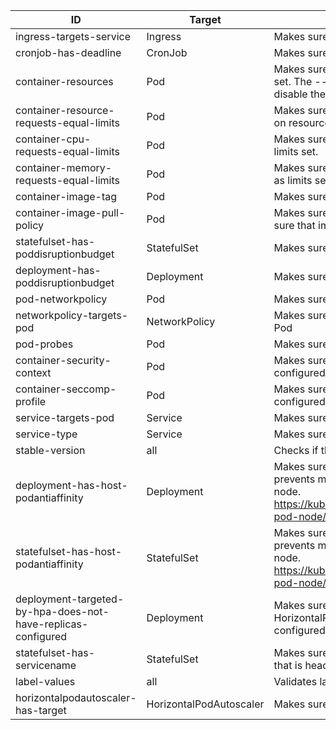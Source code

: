 <!-- This file was generated by hack/generate-list-docs.py -->
| ID | Target | Description | Enabled |
|----|--------|-------------|---------|
| ingress-targets-service | Ingress | Makes sure that the Ingress targets a Service | default |
| cronjob-has-deadline | CronJob | Makes sure that all CronJobs has a configured deadline | default |
| container-resources | Pod | Makes sure that all pods have resource limits and requests set. The --ignore-container-cpu-limit flag can be used to disable the requirement of having a CPU limit | default |
| container-resource-requests-equal-limits | Pod | Makes sure that all pods have the same requests as limits on resources set. | optional |
| container-cpu-requests-equal-limits | Pod | Makes sure that all pods have the same CPU requests as limits set. | optional |
| container-memory-requests-equal-limits | Pod | Makes sure that all pods have the same memory requests as limits set. | optional |
| container-image-tag | Pod | Makes sure that a explicit non-latest tag is used | default |
| container-image-pull-policy | Pod | Makes sure that the pullPolicy is set to Always. This makes sure that imagePullSecrets are always validated. | default |
| statefulset-has-poddisruptionbudget | StatefulSet | Makes sure that all StatefulSets are targeted by a PDB | default |
| deployment-has-poddisruptionbudget | Deployment | Makes sure that all Deployments are targeted by a PDB | default |
| pod-networkpolicy | Pod | Makes sure that all Pods are targeted by a NetworkPolicy | default |
| networkpolicy-targets-pod | NetworkPolicy | Makes sure that all NetworkPolicies targets at least one Pod | default |
| pod-probes | Pod | Makes sure that all Pods have safe probe configurations | default |
| container-security-context | Pod | Makes sure that all pods have good securityContexts configured | default |
| container-seccomp-profile | Pod | Makes sure that all pods have at a seccomp policy configured. | optional |
| service-targets-pod | Service | Makes sure that all Services targets a Pod | default |
| service-type | Service | Makes sure that the Service type is not NodePort | default |
| stable-version | all | Checks if the object is using a deprecated apiVersion | default |
| deployment-has-host-podantiaffinity | Deployment | Makes sure that a podAntiAffinity has been set that prevents multiple pods from being scheduled on the same node. https://kubernetes.io/docs/concepts/configuration/assign-pod-node/ | default |
| statefulset-has-host-podantiaffinity | StatefulSet | Makes sure that a podAntiAffinity has been set that prevents multiple pods from being scheduled on the same node. https://kubernetes.io/docs/concepts/configuration/assign-pod-node/ | default |
| deployment-targeted-by-hpa-does-not-have-replicas-configured | Deployment | Makes sure that Deployments using a HorizontalPodAutoscaler doesn't have a statically configured replica count set | default |
| statefulset-has-servicename | StatefulSet | Makes sure that StatefulSets have a existing serviceName that is headless. | default |
| label-values | all | Validates label values | default |
| horizontalpodautoscaler-has-target | HorizontalPodAutoscaler | Makes sure that the HPA targets a valid object | default |
